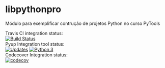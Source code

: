 # libpythonpro
Módulo para exemplificar contrução de projetos Python no curso PyTools

Travis CI integration status:\
[![Build Status](https://app.travis-ci.com/miguelangellus/github_avatar_catcher.svg?branch=main)](https://app.travis-ci.com/miguelangellus/github_avatar_catcher) \
Pyup Integration tool status:\
[![Updates](https://pyup.io/repos/github/miguelangellus/github_avatar_catcher/shield.svg)](https://pyup.io/repos/github/miguelangellus/github_avatar_catcher/) [![Python 3](https://pyup.io/repos/github/miguelangellus/github_avatar_catcher/python-3-shield.svg)](https://pyup.io/repos/github/miguelangellus/github_avatar_catcher/) \
Codecover Integration status:\
[![codecov](https://codecov.io/gh/miguelangellus/github_avatar_catcher/branch/main/graph/badge.svg?token=9QYAY17L94)](https://codecov.io/gh/miguelangellus/github_avatar_catcher)